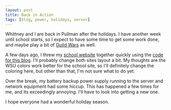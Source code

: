 ```yaml
---
layout: post
title: Back in Action
tags: [blog, power, holidays, server]
---
```


Whittney and I are back in Pullman after the holidays.  I have another week until school starts, so I expect to have some time to get some work done, and maybe play a bit of [Guild Wars] as well.

A few days ago, I threw my [school website] together quickly using the [code for this blog]. I'll probably change both sites layout a bit.  My thoughts are the WSU colors work better for the school site, so I'll definitely change the coloring here, but other than that, I'm not sure what to do yet.

Over the break, my battery backup power supply running to the server and network equipment had some hiccup.  This has happened a few times for me, and its exceedingly annoying.  I'll have to look into getting a new one.

I hope everyone had a wonderful holiday season.

[Guild Wars]:http://www.guildwars.com/
[school website]:http://eecs.wsu.edu/~jgraham
[code for this blog]:/git/blog/
